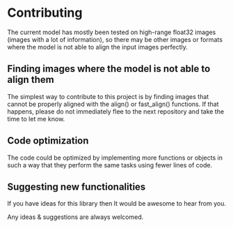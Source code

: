 # Contributing

The current model has mostly been tested on high-range float32 images (images with a lot of information), so there may be other images or formats where the model is not able to align the input images perfectly.

## Finding images where the model is not able to align them

The simplest way to contribute to this project is by finding images that cannot be properly aligned with the align() or fast_align() functions. If that happens, please do not immediately flee to the next repository and take the time to let me know.

## Code optimization

The code could be optimized by implementing more functions or objects in such a way that they perform the same tasks using fewer lines of code.

## Suggesting new functionalities

If you have ideas for this library then It would be awesome to hear from you.

Any ideas & suggestions are always welcomed.
